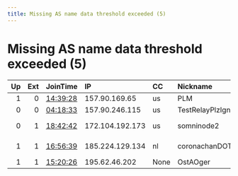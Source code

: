 ```yaml
---
title: Missing AS name data threshold exceeded (5)
---
```


# Missing AS name data threshold exceeded (5)

|   Up |   Ext | JoinTime                                                                                            | IP              | CC   | Nickname           |   ORp |   Dirp | Version   | Contact                   | OS    |   eFamMembers |
|-----:|------:|:----------------------------------------------------------------------------------------------------|:----------------|:-----|:-------------------|------:|-------:|:----------|:--------------------------|:------|--------------:|
|    1 |     0 | [14:39:28](https://metrics.torproject.org/rs.html#details/F9C2192CF166D195984A41B76AC7BB66EF50E42D) | 157.90.169.65   | us   | PLM                | 19000 |      0 | 0.4.5.7   | plm@protonmail.com        | Linux |             1 |
|    0 |     0 | [04:18:33](https://metrics.torproject.org/rs.html#details/E29EBD2B312C3EB53A4A0C3F27543FF8741255E3) | 157.90.246.115  | us   | TestRelayPlzIgnore |  9001 |   9030 | 0.4.5.7   | none                      | Linux |             1 |
|    0 |     1 | [18:42:42](https://metrics.torproject.org/rs.html#details/E8D50F11288248C98563DA7D74404284798AB494) | 172.104.192.173 | us   | somninode2         |  9001 |      0 | 0.4.5.7   | somninet AT tfwno DOT gf  | Linux |             2 |
|    1 |     1 | [16:56:39](https://metrics.torproject.org/rs.html#details/4196F226F07F861CC4D4AC59B51E836E35431BCA) | 185.224.129.134 | nl   | coronachanDOTxyz   |  9001 |     80 | 0.4.5.7   | visit at coronachan dot x | Linux |             1 |
|    1 |     1 | [15:20:26](https://metrics.torproject.org/rs.html#details/974EE2E583307871EAC5B5D78AB508172677D0E4) | 195.62.46.202   | None | OstAOger           |  9001 |   9030 | 0.4.5.7   | Haha, nope                | Linux |             1 |
